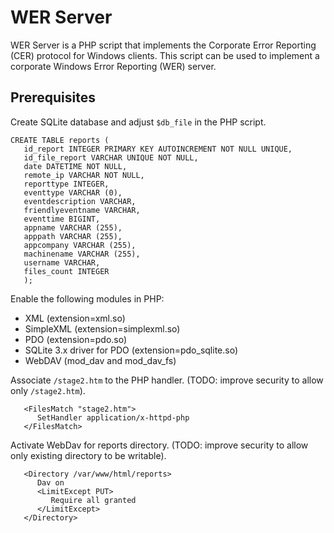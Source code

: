 # WER Server #

WER Server is a PHP script that implements the Corporate Error Reporting (CER) protocol for Windows clients.
This script can be used to implement a corporate Windows Error Reporting (WER) server.

## Prerequisites ##

Create SQLite database and adjust `$db_file` in the PHP script.

```
CREATE TABLE reports (
   id_report INTEGER PRIMARY KEY AUTOINCREMENT NOT NULL UNIQUE,
   id_file_report VARCHAR UNIQUE NOT NULL,
   date DATETIME NOT NULL,
   remote_ip VARCHAR NOT NULL,
   reporttype INTEGER,
   eventtype VARCHAR (0),
   eventdescription VARCHAR,
   friendlyeventname VARCHAR,
   eventtime BIGINT,
   appname VARCHAR (255),
   apppath VARCHAR (255),
   appcompany VARCHAR (255),
   machinename VARCHAR (255),
   username VARCHAR,
   files_count INTEGER
   );
```

Enable the following modules in PHP:
 * XML (extension=xml.so)
 * SimpleXML (extension=simplexml.so)
 * PDO (extension=pdo.so)
 * SQLite 3.x driver for PDO (extension=pdo_sqlite.so)
 * WebDAV (mod_dav and mod_dav_fs)

Associate `/stage2.htm` to the PHP handler. (TODO: improve security to allow only `/stage2.htm`).
```
   <FilesMatch "stage2.htm">
      SetHandler application/x-httpd-php
   </FilesMatch>
```

Activate WebDav for reports directory. (TODO: improve security to allow only existing directory to be writable).
```
   <Directory /var/www/html/reports>
      Dav on
      <LimitExcept PUT>
         Require all granted
      </LimitExcept>
   </Directory>
```   